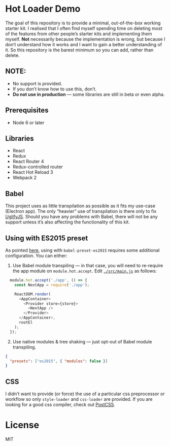 # Hot Loader Demo
The goal of this repository is to provide a minimal, out-of-the-box working starter kit. I realised that I often find myself spending time on deleting most of the features from other people’s starter kits and implementing them myself. **Not** necessarily because the implementation is wrong, but because I don’t understand how it works and I want to gain a better understanding of it. So this repository is the barest minimum so you can add, rather than delete.

## NOTE:
- No support is provided.
- If you don’t know how to use this, don’t.
- **Do not use in production** — some libraries are still in beta or even alpha.

## Prerequisites
- Node 6 or later

## Libraries
- React
- Redux
- React Router 4
- Redux-controlled router
- React Hot Reload 3
- Webpack 2

## Babel
This project uses as little transpilation as possible as it fits my use-case (Electron app). The only “heavier” use of transpilation is there only to fix [UglifyJS](https://github.com/mishoo/UglifyJS2/issues/448#issuecomment-245936071). Should you have any problems with Babel, there will not be any support unless it’s also affecting the functionality of this kit.

## Using with ES2015 preset
As pointed [here](https://github.com/gaearon/react-hot-loader/issues/410), using with `babel-preset-es2015` requires some additional configuration. You can either:

1. Use Babel module transpiling — in that case, you will need to re-require the app module on `module.hot.accept`. Edit [`./src/main.js`](https://github.com/patrikholcak/hot-loader-demo/blob/master/src/main.js#L30) as follows:

```js
  module.hot.accept('./app', () => {
    const NextApp = require('./app');

    ReactDOM.render(
      <AppContainer>
        <Provider store={store}>
          <NextApp />
        </Provider>
      </AppContainer>,
      rootEl
    );
  });
```

2. Use native modules & tree shaking — just opt-out of Babel module transpiling.

```json
{
  "presets": ["es2015", { "modules": false }]
}
```


## CSS
I didn’t want to provide (or force) the use of a particular css preprocessor or workflow so only `style-loader` and `css-loader` are provided. If you are looking for a good css compiler, check out [PostCSS](https://github.com/postcss/postcss).

# License
MIT
